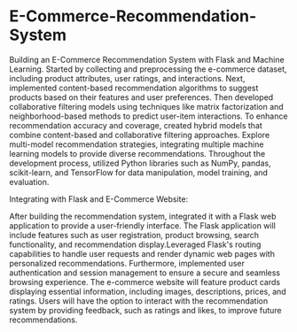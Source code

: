 # E-Commerce-Recommendation-System

Building an E-Commerce Recommendation System with Flask and Machine Learning.
Started by collecting and preprocessing the e-commerce dataset, including product attributes, user ratings, and interactions. Next, implemented content-based recommendation algorithms to suggest products based on their features and user preferences. Then developed collaborative filtering models using techniques like matrix factorization and neighborhood-based methods to predict user-item interactions. To enhance recommendation accuracy and coverage, created hybrid models that combine content-based and collaborative filtering approaches. Explore multi-model recommendation strategies, integrating multiple machine learning models to provide diverse recommendations. Throughout the development process, utilized Python libraries such as NumPy, pandas, scikit-learn, and TensorFlow for data manipulation, model training, and evaluation.

Integrating with Flask and E-Commerce Website:

After building the recommendation system, integrated it with a Flask web application to provide a user-friendly interface. The Flask application will include features such as user registration, product browsing, search functionality, and recommendation display.Leveraged Flask's routing capabilities to handle user requests and render dynamic web pages with personalized recommendations. Furthermore, implemented user authentication and session management to ensure a secure and seamless browsing experience. The e-commerce website will feature product cards displaying essential information, including images, descriptions, prices, and ratings. Users will have the option to interact with the recommendation system by providing feedback, such as ratings and likes, to improve future recommendations.
